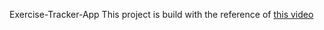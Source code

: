 Exercise-Tracker-App
This project is build with the reference of <a href="https://www.youtube.com/watch?v=7CqJlxBYj-M">this video</a>
